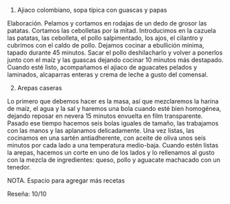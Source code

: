 1. Ajiaco colombiano, sopa típica con guascas y papas

Elaboración. Pelamos y cortamos en rodajas de un dedo de grosor las patatas. Cortamos las cebolletas por la mitad. Introducimos en la cazuela las patatas, las cebolleta, el pollo salpimentado, los ajos, el cilantro y cubrimos con el caldo de pollo. Dejamos cocinar a ebullición mínima, tapado durante 45 minutos. Sacar el pollo deshilacharlo y volver a ponerlos junto con el maíz y las guascas dejando cocinar 10 minutos más destapado. Cuando esté listo, acompañamos el ajiaco de aguacates pelados y laminados, alcaparras enteras y crema de leche a gusto del comensal.


2. Arepas caseras

Lo primero que debemos hacer es la masa, así que mezclaremos la harina de maíz, el agua y la sal y haremos una bola cuando esté bien homogénea, dejando reposar en nevera 15 minutos envuelta en film transparente.
Pasado ese tiempo hacemos seis bolas iguales de tamaño, las trabajamos con las manos y las aplanamos delicadamente.
Una vez listas, las cocinamos en una sartén antiadherente, con aceite de oliva unos seis minutos por cada lado a una temperatura medio-baja.
Cuando estén listas la arepas, hacemos un corte en uno de los lados y lo rellenamos al gusto con la mezcla de ingredientes: queso, pollo y aguacate machacado con un tenedor.


NOTA. Espacio para agregar más recetas 





Reseña: 10/10 